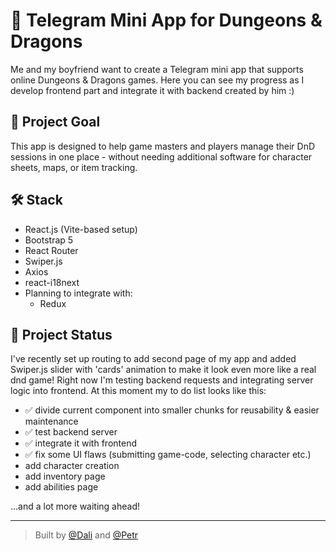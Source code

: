 # 🧙 Telegram Mini App for Dungeons & Dragons

Me and my boyfriend want to create a Telegram mini app that supports online Dungeons & Dragons games. Here you can see my progress as I develop frontend part and integrate it with backend created by him :)

## 🎯 Project Goal

This app is designed to help game masters and players manage their DnD sessions in one place - without needing additional software for character sheets, maps, or item tracking.

## 🛠️ Stack

- React.js (Vite-based setup)
- Bootstrap 5
- React Router
- Swiper.js
- Axios
- react-i18next
- Planning to integrate with:
  - Redux

## 🚧 Project Status

I've recently set up routing to add second page of my app and added Swiper.js slider with 'cards' animation to make it look even more like a real dnd game! Right now I'm testing backend requests and integrating server logic into frontend. At this moment my to do list looks like this:
- ✅ divide current component into smaller chunks for reusability & easier maintenance
- ✅ test backend server
- ✅ integrate it with frontend
- ✅ fix some UI flaws (submitting game-code, selecting character etc.)
- add character creation
- add inventory page
- add abilities page

...and a lot more waiting ahead!

---

> Built by [@Dali](https://github.com/Dali-Tsyb) and [@Petr](https://github.com/CraSchKook)
